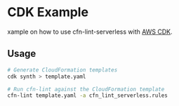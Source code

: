 
CDK Example
===========

xample on how to use cfn-lint-serverless with [AWS CDK](https://docs.aws.amazon.com/cdk/latest/guide/home.html).

Usage
-----

```bash
# Generate CloudFormation templates
cdk synth > template.yaml

# Run cfn-lint against the CloudFormation template
cfn-lint template.yaml -a cfn_lint_serverless.rules
```